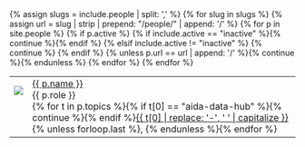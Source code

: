 <div class="dataset-table">
  <table>
    {% assign slugs = include.people | split: ',' %}
    {% for slug in slugs %}
      {% assign url = slug | strip | prepend: "/people/" | append: '/' %}
      {% for p in site.people %}
        {% if p.active %}
          {% if include.active  == "inactive" %}{% continue %}{% endif %}
        {% elsif include.active != "inactive" %}
          {% continue %}
        {% endif %}
        {% unless p.url == url | append: '/' %}{% continue %}{% endunless %}
        <tr style="text-align:left">
          <td style="text-align:center;" ><div style="height: 4.5em; height: 4.5em;"><img style="max-height: 4.5em; max-height: 4.5em;" src="{{ p.image | default: '/assets/images/person.png' }}"/></div></td>
          <td style="text-align:left" ><a href="{{ p.url }}">{{ p.name }}</a><br/>{{ p.role }}<br/><span class="small">{% for t in p.topics %}{% if t[0] == "aida-data-hub" %}{% continue %}{% endif %}<a href="#{{ t[0] }}">{{ t[0] | replace: '-', ' ' | capitalize }}</a>{% unless forloop.last %}, {% endunless %}{% endfor %}</span></td>
        </tr>
      {% endfor %}
    {% endfor %}
  </table>
</div>

